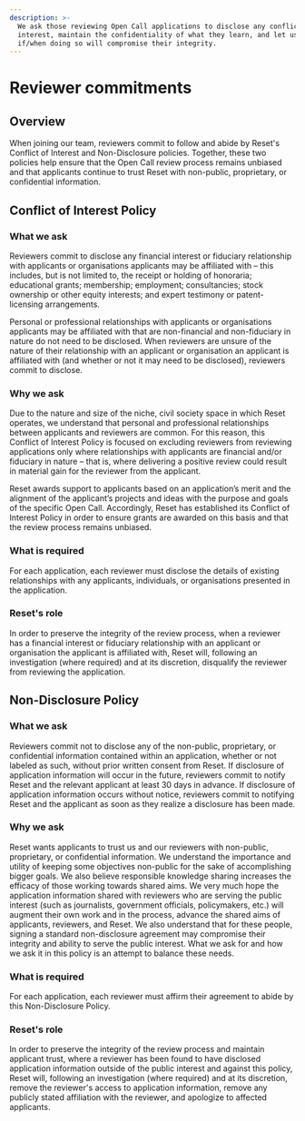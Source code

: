 ```yaml
---
description: >-
  We ask those reviewing Open Call applications to disclose any conflict of
  interest, maintain the confidentiality of what they learn, and let us know
  if/when doing so will compromise their integrity.
---
```


# Reviewer commitments

## Overview

When joining our team, reviewers commit to follow and abide by Reset's Conflict of Interest and Non-Disclosure policies. Together, these two policies help ensure that the Open Call review process remains unbiased and that applicants continue to trust Reset with non-public, proprietary, or confidential information.

## Conflict of Interest Policy

### What we ask

Reviewers commit to disclose any financial interest or fiduciary relationship with applicants or organisations applicants may be affiliated with – this includes, but is not limited to, the receipt or holding of honoraria; educational grants; membership; employment; consultancies; stock ownership or other equity interests; and expert testimony or patent-licensing arrangements.

Personal or professional relationships with applicants or organisations applicants may be affiliated with that are non-financial and non-fiduciary in nature do not need to be disclosed. When reviewers are unsure of the nature of their relationship with an applicant or organisation an applicant is affiliated with \(and whether or not it may need to be disclosed\), reviewers commit to disclose.

### Why we ask

Due to the nature and size of the niche, civil society space in which Reset operates, we understand that personal and professional relationships between applicants and reviewers are common. For this reason, this Conflict of Interest Policy is focused on excluding reviewers from reviewing applications only where relationships with applicants are financial and/or fiduciary in nature – that is, where delivering a positive review could result in material gain for the reviewer from the applicant.

Reset awards support to applicants based on an application’s merit and the alignment of the applicant’s projects and ideas with the purpose and goals of the specific Open Call. Accordingly, Reset has established its Conflict of Interest Policy in order to ensure grants are awarded on this basis and that the review process remains unbiased.

### What is required

For each application, each reviewer must disclose the details of existing relationships with any applicants, individuals, or organisations presented in the application. 

### Reset's role

In order to preserve the integrity of the review process, when a reviewer has a financial interest or fiduciary relationship with an applicant or organisation the applicant is affiliated with, Reset will, following an investigation \(where required\) and at its discretion, disqualify the reviewer from reviewing the application. 

## Non-Disclosure Policy

### What we ask

Reviewers commit not to disclose any of the non-public, proprietary, or confidential information contained within an application, whether or not labeled as such, without prior written consent from Reset. If disclosure of application information will occur in the future, reviewers commit to notify Reset and the relevant applicant at least 30 days in advance. If disclosure of application information occurs without notice, reviewers commit to notifying Reset and the applicant as soon as they realize a disclosure has been made.

### Why we ask

Reset wants applicants to trust us and our reviewers with non-public, proprietary, or confidential information. We understand the importance and utility of keeping some objectives non-public for the sake of accomplishing bigger goals. We also believe responsible knowledge sharing increases the efficacy of those working towards shared aims. We very much hope the application information shared with reviewers who are serving the public interest \(such as journalists, government officials, policymakers, etc.\) will augment their own work and in the process, advance the shared aims of applicants, reviewers, and Reset. We also understand that for these people, signing a standard non-disclosure agreement may compromise their integrity and ability to serve the public interest. What we ask for and how we ask it in this policy is an attempt to balance these needs.

### What is required

For each application, each reviewer must affirm their agreement to abide by this Non-Disclosure Policy. 

### Reset's role

In order to preserve the integrity of the review process and maintain applicant trust, where a reviewer has been found to have disclosed application information outside of the public interest and against this policy, Reset will, following an investigation \(where required\) and at its discretion, remove the reviewer's access to application information, remove any publicly stated affiliation with the reviewer, and apologize to affected applicants.

